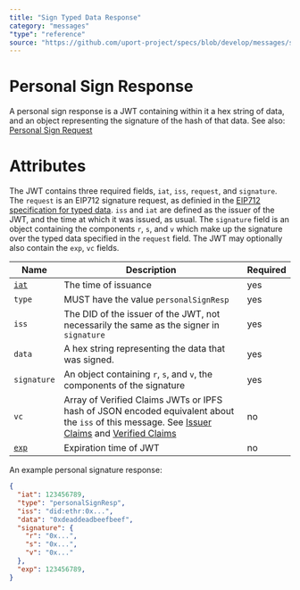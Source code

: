 ```yaml
---
title: "Sign Typed Data Response"
category: "messages"
"type": "reference"
source: "https://github.com/uport-project/specs/blob/develop/messages/signtypeddataresp.md"
---
```


# Personal Sign Response

A personal sign response is a JWT containing within it a hex string of data, and an object representing the signature of the hash of that data.  See also: [Personal Sign Request](personalsignreq.md)

# Attributes

The JWT contains three required fields, `iat`, `iss`, `request`, and `signature`.  The `request` is an EIP712 signature request, as definied in the [EIP712 specification for typed data](https://eips.ethereum.org/EIPS/eip-712). `iss` and `iat` are defined as the issuer of the JWT, and the time at which it was issued, as usual. The `signature` field is an object containing the components `r`, `s`, and `v` which make up the signature over the typed data specified in the `request` field.  The JWT may optionally also contain the `exp`, `vc` fields.

Name | Description | Required
---- | ----------- | --------
[`iat`](https://tools.ietf.org/html/rfc7519#section-4.1.6) | The time of issuance | yes
`type` | MUST have the value `personalSignResp` | yes
`iss` | The DID of the issuer of the JWT, not necessarily the same as the signer in `signature` | yes
`data` | A hex string representing the data that was signed. | yes
`signature` | An object containing `r`, `s`, and `v`, the components of the signature | yes
`vc` | Array of Verified Claims JWTs or IPFS hash of JSON encoded equivalent about the `iss` of this message. See [Issuer Claims](/messages/claims.md) and [Verified Claims](/messages/verification.md) | no
[`exp`](https://tools.ietf.org/html/rfc7519#section-4.1.4) | Expiration time of JWT | no



An example personal signature response:
```json
{
  "iat": 123456789,
  "type": "personalSignResp",
  "iss": "did:ethr:0x...",
  "data": "0xdeaddeadbeefbeef",
  "signature": {
    "r": "0x...",
    "s": "0x...",
    "v": "0x..."
  },
  "exp": 123456789,
}
```
